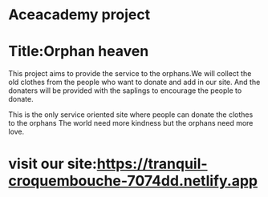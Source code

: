 # Aceacademy project
# Title:Orphan heaven
This project aims to provide the service to the orphans.We will collect the old clothes from the people who want to donate and add in our site.
And the donaters will be provided with the saplings to encourage the people to  donate.



This is the only service oriented site where people can donate the clothes to the orphans
The world need more kindness but the orphans need more love.
# visit our site:https://tranquil-croquembouche-7074dd.netlify.app


